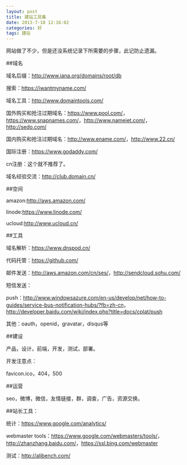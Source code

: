 ```yaml
---
layout: post
title: 建站工具集
date: 2013-7-18 12:16:02
categories: 好
tags: 建站
---
```


网站做了不少，但是还没系统记录下所需要的步骤，此记防止遗漏。

##域名

域名后缀：<http://www.iana.org/domains/root/db>

搜索：<https://iwantmyname.com/>

域名工具：<http://www.domaintools.com/>

国外购买和抢注过期域名：<https://www.pool.com/>，<https://www.snapnames.com/>，<http://www.namejet.com/>，<http://sedo.com/>

国内购买和抢注过期域名：<http://www.ename.com/>，<http://www.22.cn/>

国际注册：<https://www.godaddy.com/>

cn注册：这个就不推荐了。

域名经验交流：<http://club.domain.cn/>

##空间

amazon:<http://aws.amazon.com/>

linode:<https://www.linode.com/>

ucloud:<http://www.ucloud.cn/>


##工具

域名解析：<https://www.dnspod.cn/>

代码托管：<https://github.com/>

邮件发送：<http://aws.amazon.com/cn/ses/>，<http://sendcloud.sohu.com/>

短信发送：

push：<http://www.windowsazure.com/en-us/develop/net/how-to-guides/service-bus-notification-hubs/?fb=zh-cn>，<http://developer.baidu.com/wiki/index.php?title=docs/cplat/push>

其他：oauth，openid，gravatar，disqus等

##建设

产品，设计，前端，开发，测试，部署。

开发注意点：

favicon.ico，404，500

##运营

seo，微博，微信，友情链接，群，调查，广告，资源交换。

##站长工具：

统计：<https://www.google.com/analytics/>

webmaster tools：<https://www.google.com/webmasters/tools/>，<http://zhanzhang.baidu.com/>，<https://ssl.bing.com/webmaster>

测试：<http://alibench.com/>
